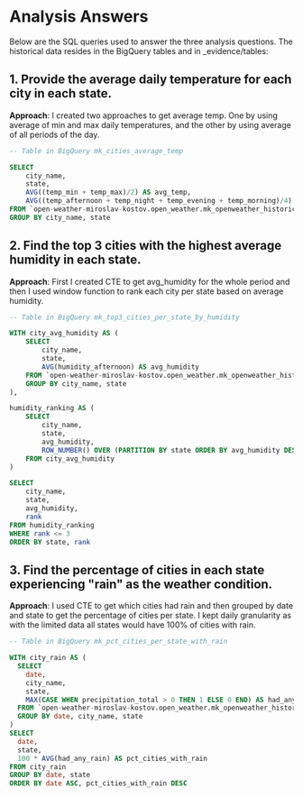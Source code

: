 # Analysis Answers

Below are the SQL queries used to answer the three analysis questions. The historical data resides in the BigQuery tables and in _evidence/tables:


## 1. Provide the average daily temperature for each city in each state.

**Approach**: I created two approaches to get average temp. One by using average of min and max daily temperatures, and the other by using average of all periods of the day.

```sql
-- Table in BigQuery mk_cities_average_temp

SELECT
    city_name,
    state,
    AVG((temp_min + temp_max)/2) AS avg_temp,
    AVG((temp_afternoon + temp_night + temp_evening + temp_morning)/4) AS avg_temp_by_daytime
FROM `open-weather-miroslav-kostov.open_weather.mk_openweather_historic_jan_2024`
GROUP BY city_name, state
```

## 2. Find the top 3 cities with the highest average humidity in each state.

**Approach**: First I created CTE to get avg_humidity for the whole period and then I used window function to rank each city per state based on average humidity.

```sql
-- Table in BigQuery mk_top3_cities_per_state_by_humidity

WITH city_avg_humidity AS (
    SELECT
        city_name,
        state,
        AVG(humidity_afternoon) AS avg_humidity
    FROM `open-weather-miroslav-kostov.open_weather.mk_openweather_historic_jan_2024`
    GROUP BY city_name, state
),

humidity_ranking AS (
    SELECT
        city_name,
        state,
        avg_humidity,
        ROW_NUMBER() OVER (PARTITION BY state ORDER BY avg_humidity DESC) AS rank
    FROM city_avg_humidity
)

SELECT
    city_name,
    state,
    avg_humidity,
    rank
FROM humidity_ranking
WHERE rank <= 3
ORDER BY state, rank
```

## 3. Find the percentage of cities in each state experiencing "rain" as the weather condition.

**Approach**: I used CTE to get which cities had rain and then grouped by date and state to get the percentage of cities per state. I kept daily granularity as with the limited data all states would have 100% of cities with rain.

```sql
-- Table in BigQuery mk_pct_cities_per_state_with_rain

WITH city_rain AS (
  SELECT
    date,
    city_name,
    state,
    MAX(CASE WHEN precipitation_total > 0 THEN 1 ELSE 0 END) AS had_any_rain
  FROM `open-weather-miroslav-kostov.open_weather.mk_openweather_historic_jan_2024`
  GROUP BY date, city_name, state
)
SELECT
  date,
  state,
  100 * AVG(had_any_rain) AS pct_cities_with_rain
FROM city_rain
GROUP BY date, state
ORDER BY date ASC, pct_cities_with_rain DESC 
```